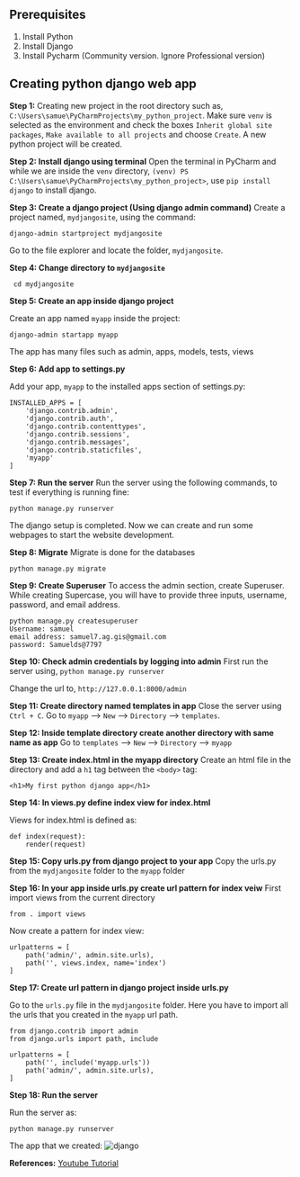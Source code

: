 
## Prerequisites
1. Install Python
2. Install Django
3. Install Pycharm (Community version. Ignore Professional version)

## Creating python django web app
**Step 1:** Creating new project in the root directory such as, `C:\Users\samue\PyCharmProjects\my_python_project`. Make sure `venv` is selected as the environment and
check the boxes `Inherit global site packages`, `Make available to all projects` and choose `Create`. A new python project will be created.

**Step 2: Install django using terminal**
Open the terminal in PyCharm and while we are inside the `venv` directory, `(venv) PS C:\Users\samue\PyCharmProjects\my_python_project>`, use `pip install django`
to install django.

**Step 3: Create a django project (Using django admin command)**
Create a project named, `mydjangosite`, using the command:

```
django-admin startproject mydjangosite
```

Go to the file explorer and locate the folder, `mydjangosite`.

**Step 4: Change directory to `mydjangosite`**

```
 cd mydjangosite
```

**Step 5: Create an app inside django project**

Create an app named `myapp` inside the project:

```
django-admin startapp myapp
```

The app has many files such as admin, apps, models, tests, views

**Step 6: Add app to settings.py**

Add your app, `myapp` to the installed apps section of settings.py:

```
INSTALLED_APPS = [
    'django.contrib.admin',
    'django.contrib.auth',
    'django.contrib.contenttypes',
    'django.contrib.sessions',
    'django.contrib.messages',
    'django.contrib.staticfiles',
    'myapp'
]
```

**Step 7: Run the server**
Run the server using the following commands, to test if everything is running fine:

```
python manage.py runserver
```

The django setup is completed. Now we can create and run some webpages to start the website development.

**Step 8: Migrate**
Migrate is done for the databases

```
python manage.py migrate
```

**Step 9: Create Superuser**
To access the admin section, create Superuser. While creating Supercase, you will have to provide three inputs, username, password, and email address.

```
python manage.py createsuperuser
Username: samuel
email address: samuel7.ag.gis@gmail.com
password: Samuelds@7797
```

**Step 10: Check admin credentials by logging into admin**
First run the server using, `python manage.py runserver`

Change the url to, `http://127.0.0.1:8000/admin`

**Step 11: Create directory named templates in app**
Close the server using `Ctrl + C`. Go to `myapp` --> `New` --> `Directory` --> `templates`.

**Step 12: Inside template directory create another directory with same name as app**
Go to `templates` --> `New` --> `Directory` --> `myapp`

**Step 13: Create index.html in the myapp directory**
Create an html file in the directory and add a `h1` tag between the `<body>` tag:

```
<h1>My first python django app</h1>
```

**Step 14: In views.py define index view for index.html**

Views for index.html is defined as:
```
def index(request):
    render(request)
```

**Step 15: Copy urls.py from django project to your app**
Copy the urls.py from the `mydjangosite` folder to the `myapp` folder

**Step 16: In your app inside urls.py create url pattern for index veiw**
First import views from the current directory

```
from . import views
```

Now create a pattern for index view:

```
urlpatterns = [
    path('admin/', admin.site.urls),
    path('', views.index, name='index')
]

```

**Step 17: Create url pattern in django project inside urls.py**

Go to the `urls.py` file in the `mydjangosite` folder. Here you have to import all the urls that you created in the `myapp` url path.

```
from django.contrib import admin
from django.urls import path, include

urlpatterns = [
    path('', include('myapp.urls'))
    path('admin/', admin.site.urls),
]
```

**Step 18: Run the server**

Run the server as:
```
python manage.py runserver
```

The app that we created:
![django](https://github.com/samueldsingh/python-dev-90-days-bootcamp/assets/62851341/3b7ddcaf-edd3-4d11-bf1d-0916219c7fd2)


**References:**
[Youtube Tutorial](https://youtu.be/4XYsODaQ6Ok)
